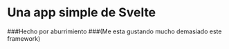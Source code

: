 # Una app simple de Svelte
###Hecho por aburrimiento
###(Me esta gustando mucho demasiado este framework)

